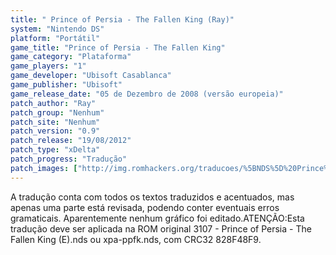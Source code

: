 ```yaml
---
title: " Prince of Persia - The Fallen King (Ray)"
system: "Nintendo DS"
platform: "Portátil"
game_title: "Prince of Persia - The Fallen King"
game_category: "Plataforma"
game_players: "1"
game_developer: "Ubisoft Casablanca"
game_publisher: "Ubisoft"
game_release_date: "05 de Dezembro de 2008 (versão europeia)"
patch_author: "Ray"
patch_group: "Nenhum"
patch_site: "Nenhum"
patch_version: "0.9"
patch_release: "19/08/2012"
patch_type: "xDelta"
patch_progress: "Tradução"
patch_images: ["http://img.romhackers.org/traducoes/%5BNDS%5D%20Prince%20of%20Persia%20The%20Fallen%20King%20-%201.PNG","http://img.romhackers.org/traducoes/%5BNDS%5D%20Prince%20of%20Persia%20The%20Fallen%20King%20-%20Ray%20-%202.PNG","http://img.romhackers.org/traducoes/%5BNDS%5D%20Prince%20of%20Persia%20The%20Fallen%20King%20-%20Ray%20-%203.PNG"]
---
```

A tradução conta com todos os textos traduzidos e acentuados, mas apenas uma parte está revisada, podendo conter eventuais erros gramaticais. Aparentemente nenhum gráfico foi editado.ATENÇÃO:Esta tradução deve ser aplicada na ROM original 3107 - Prince of Persia - The Fallen King (E).nds ou xpa-ppfk.nds, com CRC32 828F48F9.
